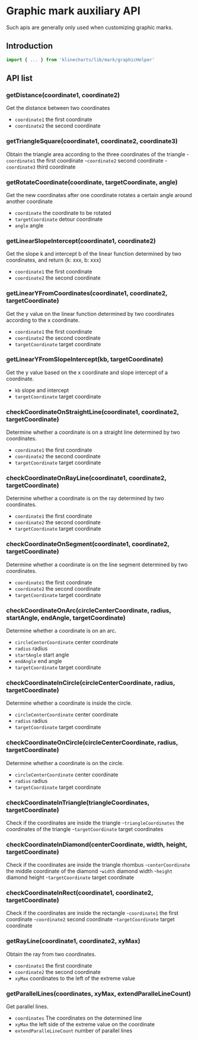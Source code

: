 # Graphic mark auxiliary API

Such apis are generally only used when customizing graphic marks.


## Introduction
```javascript
import { ... } from 'klinecharts/lib/mark/graphicHelper'
```


## API list
### getDistance(coordinate1, coordinate2)
Get the distance between two coordinates
- `coordinate1` the first coordinate
- `coordinate2` the second coordinate


### getTriangleSquare(coordinate1, coordinate2, coordinate3)
Obtain the triangle area according to the three coordinates of the triangle
-`coordinate1` the first coordinate
-`coordinate2` second coordinate
-`coordinate3` third coordinate


### getRotateCoordinate(coordinate, targetCoordinate, angle)
Get the new coordinates after one coordinate rotates a certain angle around another coordinate
- `coordinate` the coordinate to be rotated
- `targetCoordinate` detour coordinate
- `angle` angle


### getLinearSlopeIntercept(coordinate1, coordinate2)
Get the slope k and intercept b of the linear function determined by two coordinates, and return {k: xxx, b: xxx}
- `coordinate1` the first coordinate
- `coordinate2` the second coordinate


### getLinearYFromCoordinates(coordinate1, coordinate2, targetCoordinate)
Get the y value on the linear function determined by two coordinates according to the x coordinate.
- `coordinate1` the first coordinate
- `coordinate2` the second coordinate
- `targetCoordinate` target coordinate


### getLinearYFromSlopeIntercept(kb, targetCoordinate)
Get the y value based on the x coordinate and slope intercept of a coordinate.
- `kb` slope and intercept
- `targetCoordinate` target coordinate


### checkCoordinateOnStraightLine(coordinate1, coordinate2, targetCoordinate)
Determine whether a coordinate is on a straight line determined by two coordinates.
- `coordinate1` the first coordinate
- `coordinate2` the second coordinate
- `targetCoordinate` target coordinate


### checkCoordinateOnRayLine(coordinate1, coordinate2, targetCoordinate)
Determine whether a coordinate is on the ray determined by two coordinates.
- `coordinate1` the first coordinate
- `coordinate2` the second coordinate
- `targetCoordinate` target coordinate


### checkCoordinateOnSegment(coordinate1, coordinate2, targetCoordinate)
Determine whether a coordinate is on the line segment determined by two coordinates.
- `coordinate1` the first coordinate
- `coordinate2` the second coordinate
- `targetCoordinate` target coordinate


### checkCoordinateOnArc(circleCenterCoordinate, radius, startAngle, endAngle, targetCoordinate)
Determine whether a coordinate is on an arc.
- `circleCenterCoordinate` center coordinate
- `radius` radius
- `startAngle` start angle
- `endAngle` end angle
- `targetCoordinate` target coordinate


### checkCoordinateInCircle(circleCenterCoordinate, radius, targetCoordinate)
Determine whether a coordinate is inside the circle.
- `circleCenterCoordinate` center coordinate
- `radius` radius
- `targetCoordinate` target coordinate


### checkCoordinateOnCircle(circleCenterCoordinate, radius, targetCoordinate)
Determine whether a coordinate is on the circle.
- `circleCenterCoordinate` center coordinate
- `radius` radius
- `targetCoordinate` target coordinate


### checkCoordinateInTriangle(triangleCoordinates, targetCoordinate)
Check if the coordinates are inside the triangle
-`triangleCoordinates` the coordinates of the triangle
-`targetCoordinate` target coordinates


### checkCoordinateInDiamond(centerCoordinate, width, height, targetCoordinate)
Check if the coordinates are inside the triangle rhombus
-`centerCoordinate` the middle coordinate of the diamond
-`width` diamond width
-`height` diamond height
-`targetCoordinate` target coordinate


### checkCoordinateInRect(coordinate1, coordinate2, targetCoordinate)
Check if the coordinates are inside the rectangle
-`coordinate1` the first coordinate
-`coordinate2` second coordinate
-`targetCoordinate` target coordinate


### getRayLine(coordinate1, coordinate2, xyMax)
Obtain the ray from two coordinates.
- `coordinate1` the first coordinate
- `coordinate2` the second coordinate
- `xyMax` coordinates to the left of the extreme value


### getParallelLines(coordinates, xyMax, extendParalleLineCount)
Get parallel lines.
- `coordinates` The coordinates on the determined line
- `xyMax` the left side of the extreme value on the coordinate
- `extendParalleLineCount` number of parallel lines
